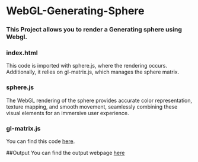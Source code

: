 # WebGL-Generating-Sphere
### This Project allows you to render a Generating sphere using Webgl.

### index.html
This code is imported with sphere.js, where the rendering occurs. Additionally, it relies on gl-matrix.js, which manages the sphere matrix.

### sphere.js 
The WebGL rendering of the sphere provides accurate color representation, texture mapping, and smooth movement, seamlessly combining these visual elements for an immersive user experience. 

### gl-matrix.js 
You can find this code [here](https://unpkg.com/gl-matrix@2.4.0/dist/gl-matrix.js).

##Output
You can find the output webpage [here](https://lees-generating-sphere.surge.sh/)

